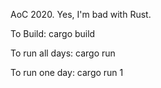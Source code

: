 AoC 2020.  Yes, I'm bad with Rust.

To Build:
cargo build

To run all days:
cargo run

To run one day:
cargo run 1
